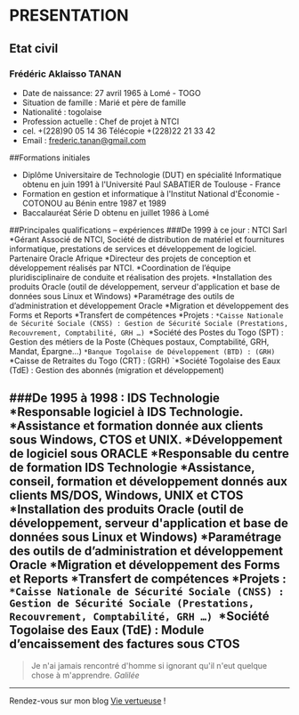 # PRESENTATION

## Etat civil                                                 
### Frédéric Aklaisso TANAN 
* Date de naissance: 27 avril 1965 à Lomé - TOGO
* Situation de famille : Marié et père de famille
* Nationalité : togolaise
* Profession actuelle : Chef de projet à NTCI
* cel. +(228)90 05 14 36 Télécopie +(228)22 21 33 42
* Email : frederic.tanan@gmail.com

##Formations initiales
* Diplôme Universitaire de Technologie (DUT) en spécialité Informatique obtenu en juin 1991 à l'Université Paul SABATIER de Toulouse - France
* Formation en gestion et informatique à l'Institut National d'Économie - COTONOU  au Bénin entre 1987 et 1989
* Baccalauréat Série D obtenu en juillet 1986 à Lomé

##Principales qualifications – expériences
###De 1999 à ce jour : NTCI Sarl
*Gérant Associé de NTCI, Société de distribution de matériel et fournitures informatique, prestations de services et développement de logiciel. Partenaire Oracle Afrique
*Directeur des projets de conception et développement  réalisés par NTCI.
*Coordination de l’équipe pluridisciplinaire de conduite et réalisation des projets.
*Installation des produits Oracle (outil de développement, serveur d'application et base de données sous Linux et Windows) 
*Paramétrage des outils de d’administration et développement Oracle
*Migration et développement des Forms et Reports
*Transfert de compétences
*Projets :
`*Caisse Nationale de Sécurité Sociale (CNSS) : Gestion de Sécurité Sociale (Prestations, Recouvrement, Comptabilité, GRH …)
`*Société des Postes du Togo (SPT) : Gestion des métiers de la Poste (Chèques postaux, Comptabilité, GRH, Mandat, Épargne…)
`*Banque Togolaise de Développement (BTD) : (GRH)
`*Caisse de Retraites du Togo (CRT) : (GRH)
`*Société Togolaise des Eaux (TdE) : Gestion des abonnés (migration et développement)

###De 1995 à 1998 : IDS Technologie
*Responsable logiciel à IDS Technologie.
*Assistance et formation donnée aux clients sous Windows, CTOS et UNIX.
*Développement de logiciel sous ORACLE
*Responsable du centre de formation IDS Technologie
*Assistance, conseil, formation et développement donnés aux  clients MS/DOS, Windows, UNIX et CTOS
*Installation des produits Oracle (outil de développement, serveur d'application et base de données sous Linux et Windows) 
*Paramétrage des outils de d’administration et développement Oracle
*Migration et développement des Forms et Reports
*Transfert de compétences
*Projets :
`*Caisse Nationale de Sécurité Sociale (CNSS) : Gestion de Sécurité Sociale (Prestations, Recouvrement, Comptabilité, GRH …)
`*Société Togolaise des Eaux (TdE) : Module d’encaissement des factures sous CTOS
-------------------------------
>Je n'ai jamais rencontré d'homme si ignorant qu'il n'eut quelque chose à m'apprendre. *Galilée*
-------------------------------
Rendez-vous sur mon blog [Vie vertueuse](http://www.vie_vertueuse.com) !

